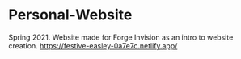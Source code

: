 # Personal-Website
Spring 2021.
Website made for Forge Invision as an intro to website creation.
https://festive-easley-0a7e7c.netlify.app/
